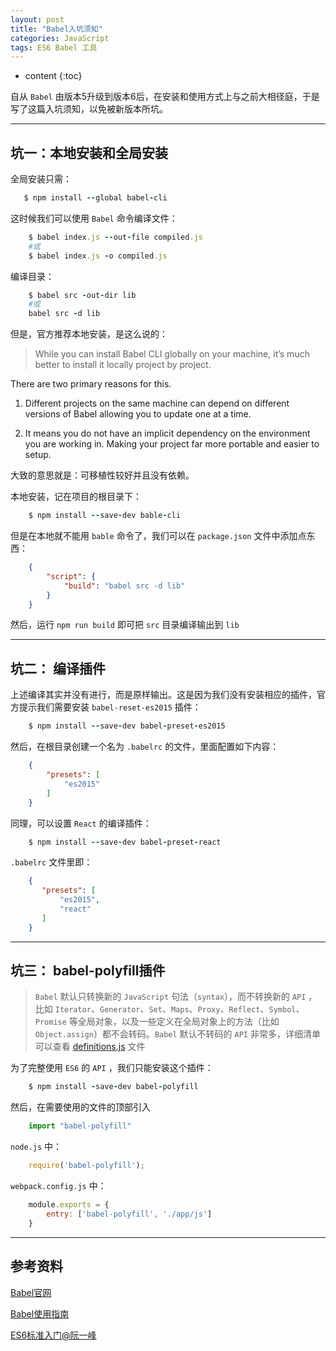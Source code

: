 ```yaml
---
layout: post
title: "Babel入坑须知"
categories: JavaScript
tags: ES6 Babel 工具
---
```


* content
{:toc}

自从 `Babel` 由版本5升级到版本6后，在安装和使用方式上与之前大相径庭，于是写了这篇入坑须知，以免被新版本所坑。



---

## 坑一：本地安装和全局安装

全局安装只需：

```ruby
   $ npm install --global babel-cli
```

这时候我们可以使用 `Babel` 命令编译文件：

```ruby
    $ babel index.js --out-file compiled.js
    #或
    $ babel index.js -o compiled.js
```

编译目录：

```ruby
    $ babel src -out-dir lib
    #或
    babel src -d lib
```

但是，官方推荐本地安装，是这么说的：

> While you can install Babel CLI globally on your machine, it’s much better to install it locally project by project.
> 
There are two primary reasons for this.
> 
1. Different projects on the same machine can depend on different versions of Babel allowing you to update one at a time.
>
2. It means you do not have an implicit dependency on the environment you are working in. Making your project far more portable and easier to setup.

大致的意思就是：可移植性较好并且没有依赖。

本地安装，记在项目的根目录下：

```ruby
    $ npm install --save-dev bable-cli
```

但是在本地就不能用 `bable` 命令了，我们可以在 `package.json` 文件中添加点东西：

```json
    {
        "script": {
            "build": "babel src -d lib"
        }
    }
```

然后，运行 `npm run build` 即可把 `src` 目录编译输出到 `lib`

---

## 坑二： 编译插件

上述编译其实并没有进行，而是原样输出。这是因为我们没有安装相应的插件，官方提示我们需要安装 `babel-reset-es2015` 插件：

```ruby
    $ npm install --save-dev babel-preset-es2015
```

然后，在根目录创建一个名为 `.babelrc` 的文件，里面配置如下内容：

```json
    {
        "presets": [
            "es2015"
        ]
    }
```

同理，可以设置 `React` 的编译插件：

```ruby
    $ npm install --save-dev babel-preset-react
```

`.babelrc` 文件里即：

```json
    {
       "presets": [
           "es2015",
           "react"
       ] 
    }
```

---

## 坑三： babel-polyfill插件

> `Babel` 默认只转换新的 `JavaScript` 句法（`syntax`），而不转换新的 `API` ，比如 `Iterator`、`Generator`、`Set`、`Maps`、`Proxy`、`Reflect`、`Symbol`、`Promise` 等全局对象，以及一些定义在全局对象上的方法（比如 `Object.assign`）都不会转码。`Babel` 默认不转码的 `API` 非常多，详细清单可以查看 [definitions.js](https://github.com/babel/babel/blob/master/packages/babel-plugin-transform-runtime/src/definitions.js) 文件

为了完整使用 `ES6` 的 `API` ，我们只能安装这个插件：

```ruby
    $ npm install -save-dev babel-polyfill
```

然后，在需要使用的文件的顶部引入

```js
    import "babel-polyfill"
```

`node.js` 中：

```js
    require('babel-polyfill');
```

`webpack.config.js` 中：

```js
    module.exports = {
        entry: ['babel-polyfill', './app/js']
    }
```

---

## 参考资料

[Babel官网](http://babeljs.io/)

[Babel使用指南](http://guoyongfeng.github.io/idoc/html/React%E8%AF%BE%E7%A8%8B%E4%B8%93%E9%A2%98/Babel%E4%BD%BF%E7%94%A8%E6%8C%87%E5%8D%97.html)

[ES6标准入门@阮一峰](http://es6.ruanyifeng.com/#docs/intro)